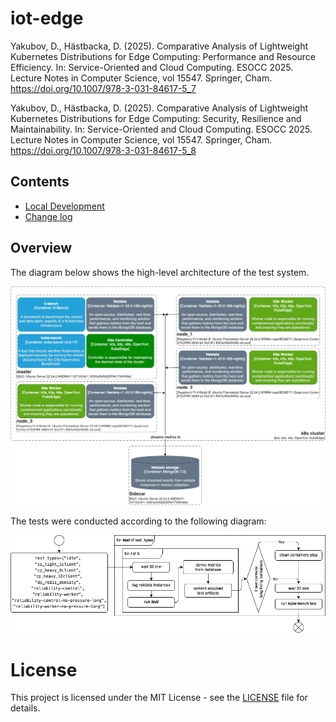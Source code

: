 # iot-edge
Yakubov, D., Hästbacka, D. (2025). Comparative Analysis of Lightweight Kubernetes Distributions for Edge Computing: Performance and Resource Efficiency. In: Service-Oriented and Cloud Computing. ESOCC 2025. Lecture Notes in Computer Science, vol 15547. Springer, Cham. https://doi.org/10.1007/978-3-031-84617-5_7

 

Yakubov, D., Hästbacka, D. (2025). Comparative Analysis of Lightweight Kubernetes Distributions for Edge Computing: Security, Resilience and Maintainability. In: Service-Oriented and Cloud Computing. ESOCC 2025. Lecture Notes in Computer Science, vol 15547. Springer, Cham. https://doi.org/10.1007/978-3-031-84617-5_8

## Contents
* [Local Development](./LOCAL-DEV.md)
* [Change log](./CHANGE-LOG.md)

## Overview
The diagram below shows the high-level architecture of the test system.  

![deployment](src/diagrams/deployment_diagram_v3.png)

The tests were conducted according to the following diagram:


![test](src/diagrams/test_flow-v3.png)

# License
This project is licensed under the MIT License - see the [LICENSE](./LICENSE) file for details.

